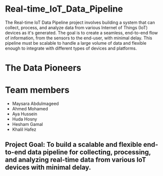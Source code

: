 # Real-time_IoT_Data_Pipeline
The Real-time IoT Data Pipeline project involves building a system that can collect, process, and analyze data from various Internet of Things (IoT) devices as it's generated.  The goal is to create a seamless, end-to-end flow of information, from the sensors to the end-user, with minimal delay. This pipeline must be scalable to handle a large volume of data and flexible enough to integrate with different types of devices and platforms.
# The Data Pioneers
# Team members
* Maysara Abdulmageed
* Ahmed Mohamed
* Aya Hussein
* Huda Hosny
* Hesham Gamal
* Khalil Hafez
## Project Goal: To build a scalable and flexible end-to-end data pipeline for collecting, processing, and analyzing real-time data from various IoT devices with minimal delay.
